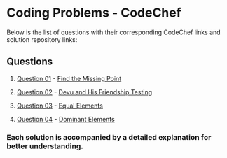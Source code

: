 # Coding Problems - CodeChef

Below is the list of questions with their corresponding CodeChef links and solution repository links:

## Questions

1. [Question 01](https://github.com/GauravAmarnani/platform-coding-solutions/tree/main/codechef/Question01) - [Find the Missing Point](https://www.codechef.com/practice/course/arrays-strings-sorting/INTARR01/problems/MISSP)

2. [Question 02](https://github.com/GauravAmarnani/platform-coding-solutions/tree/main/codechef/Question02) - [Devu and His Friendship Testing](https://www.codechef.com/practice/course/arrays-strings-sorting/INTARR01/problems/CFRTEST#:~:text=Devu%20can%20give%20party%20to,friendships%2C%20so%20answer%20is%201.)

3. [Question 03](https://github.com/GauravAmarnani/platform-coding-solutions/tree/main/codechef/Question03) - [Equal Elements](https://www.codechef.com/practice/course/arrays-strings-sorting/INTARR01/problems/EQUALELE)

4. [Question 04](https://github.com/GauravAmarnani/platform-coding-solutions/tree/main/codechef/Question04) - [Dominant Elements](https://www.codechef.com/practice/course/arrays-strings-sorting/INTARR01/problems/DOMINANT2)

### Each solution is accompanied by a detailed explanation for better understanding.
